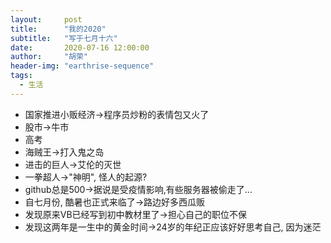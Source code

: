 ```yaml
---
layout:     post
title:      "我的2020"
subtitle:   "写于七月十六"
date:       2020-07-16 12:00:00
author:     "胡荣"
header-img: "earthrise-sequence"
tags:
  - 生活
---
```


- 国家推进小贩经济->程序员炒粉的表情包又火了
- 股市->牛市
- 高考
- 海贼王->打入鬼之岛
- 进击的巨人->艾伦的灭世
- 一拳超人->"神明", 怪人的起源?
- github总是500->据说是受疫情影响,有些服务器被偷走了...
- 自七月份, 酷暑也正式来临了->路边好多西瓜贩
- 发现原来VB已经写到初中教材里了->担心自己的职位不保
- 发现这两年是一生中的黄金时间->24岁的年纪正应该好好思考自己, 因为迷茫

